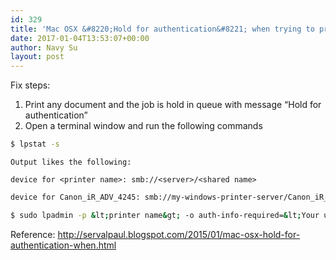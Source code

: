 ```yaml
---
id: 329
title: 'Mac OSX &#8220;Hold for authentication&#8221; when trying to print'
date: 2017-01-04T13:53:07+00:00
author: Navy Su
layout: post
---
```

Fix steps:

  1. Print any document and the job is hold in queue with message &#8220;Hold for authentication&#8221;
  2. Open a terminal window and run the following commands
    
```bash
$ lpstat -s


```
    
    Output likes the following:
  
    device for <printer name>: smb://<server>/<shared name>
    
```bash
device for Canon_iR_ADV_4245: smb://my-windows-printer-server/Canon_iR_ADV_4245


```
    
```bash
$ sudo lpadmin -p &lt;printer name&gt; -o auth-info-required=&lt;Your username&gt;,&lt;Your password&gt;


```

Reference: <a href="http://servalpaul.blogspot.com/2015/01/mac-osx-hold-for-authentication-when.html" target="_blank">http://servalpaul.blogspot.com/2015/01/mac-osx-hold-for-authentication-when.html</a>